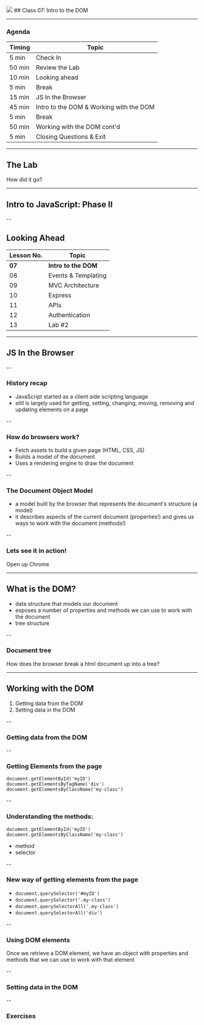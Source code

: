 

<img src="https://ga-core.s3.amazonaws.com/production/uploads/program/default_image/5225/JS-logo-official.png" style="max-width: 100px; border: none; box-shadow: none" />
## Class 07: Intro to the DOM

---
### Agenda
| Timing | Topic                                    |
| ------ | ---------------------------------------- |
| 5  min | Check In                                 |
| 50 min | Review the Lab                           |
| 10 min | Looking ahead                            |
| 5  min | Break                                    |
| 15 min | JS In the Browser                        |
| 45 min | Intro to the DOM & Working with the DOM  |
| 5  min | Break                                    |
| 50 min | Working with the DOM cont'd              |
| 5  min | Closing Questions & Exit                 |

---
## The Lab
How did it go?

---
## Intro to JavaScript: Phase II

--
## Looking Ahead

| Lesson No. |        Topic         |
| ---------- | -------------------  |
|   **07**   | **Intro to the DOM** |
|     08     | Events & Templating  |
|     09     | MVC Architecture     |
|     10     | Express              |
|     11     | APIs                 |
|     12     | Authentication       |
|     13     | Lab #2               |

---
## JS In the Browser

--
### History recap
- JavaScript started as a client side scripting language
- still is largely used for getting, setting, changing, moving, removing and updating elements on a page

--
### How do browsers work?
- Fetch assets to build a given page (HTML, CSS, JS)
- Builds a model of the document
- Uses a rendering engine to draw the document

--
### The Document Object Model
- a model built by the browser that represents the document's structure (a model)
- it describes aspects of the current document (properties!) and gives us ways to work with the document (methods!)

--
### Lets see it in action!
Open up Chrome

---
## What is the DOM?
- data structure that models our document
- exposes a number of properties and methods we can use to work with the document
- tree structure

--
### Document tree
How does the browser break a html document up into a tree?

---
## Working with the DOM
1. Getting data from the DOM
2. Setting data in the DOM

--
### Getting data from the DOM

--
### Getting Elements from the page
`document.getElementById('myID')` <br>
`document.getElementsByTagName('div')`<br>
`document.getElementsByClassName('my-class')`

--
### Understanding the methods:
`document.getElementById('myID')` <br>
`document.getElementsByClassName('my-class')`

- method
- selector

--
### New way of getting elements from the page
- `document.querySelector('#myID')`
- `document.querySelector('.my-class')`
- `document.querySelectorAll('.my-class')`
- `document.querySelectorAll('div')`

--
### Using DOM elements
Once we retrieve a DOM element, we have an object with properties and methods that we can use to work with that element

--
### Setting data in the DOM

--
### Exercises
